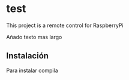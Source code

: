 # test

This project is a remote control for RaspberryPi

Añado texto mas largo

## Instalación

Para instalar compila
